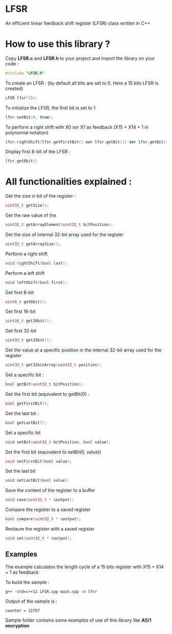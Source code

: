 # LFSR
An efficient linear feedback shift register (LFSR) class written in C++

# How to use this library ?

Copy **LFSR.c** and **LFSR.h** to your project and import the library on your code :
```cpp
#include "LFSR.h"
```

To create an LFSR : (by default all bits are set to 0. Here a 15 bits LFSR is created)
```cpp
LFSR lfsr(15);
```

To initialize the LFSR, the first bit is set to 1
```cpp
lfsr.setBit(0, true);
```

To perform a right shift with X0 xor X1 as feedback (X15 + X14 + 1 in polynomial notation)
```cpp
lfsr.rightShift(lfsr.getFirstBit() xor lfsr.getBit(1) xor lfsr.getBit(4));
```

Display first 8-bit of the LFSR :
```cpp
lfsr.get8bit()
```

# All functionalities explained :

Get the size in bit of the register :
```cpp
uint32_t getSize();
```

Get the raw value of the 
```cpp
uint32_t getArrayElement(uint32_t bitPosition);
```

Get the size of internal 32-bit array used for the register
```cpp
uint32_t getArraySize();
```

Perform a right shift
```cpp
void rightShift(bool last);
```

Perform a left shift
```cpp
void leftShift(bool first);
```

Get first 8-bit 
```cpp
uint8_t get8bit();
```

Get first 16-bit
```cpp
uint16_t get16bit();
```

Get first 32-bit
```cpp
uint32_t get32bit();
```

Get the value at a specific position in the internal 32-bit array used for the register
```cpp
uint32_t get32bitArray(uint32_t position);
```

Get a specific bit :
```cpp
bool getBit(uint32_t bitPosition);
```

Get the first bit (equivalent to getBit(0) :
```cpp
bool getFirstBit();
```

Get the last bit :
```cpp
bool getLastBit();
```

Set a specific bit
```cpp
void setBit(uint32_t bitPosition, bool value);
```

Set the first bit (equivalent to setBit(0, value))
```cpp
void setFirstBit(bool value);
```

Set the last bit
```cpp
void setLastBit(bool value);
```

Save the content of the register to a buffer
```cpp
void save(uint32_t * &output);
```

Compare the register to a saved register
```cpp
bool compare(uint32_t * &output);
```

Restaure the register with a saved register 
```cpp
void set(uint32_t * &output);
```

## Examples 

The example calculates the length cycle of a 15 bits register with X15 + X14 + 1 as feedback

To build the sample : 
```
g++ -std=c++11 LFSR.cpp main.cpp -o lfsr
```

Output of the sample is : 
```
counter = 32767
```

Sample folder contains some examples of use of this library like **A5/1 encryption**
